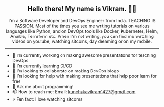<h2 align="center">Hello there! My name is Vikram. 👋🤓</h2>
<p align="center">I'm a Software Developer and DevOps Engineer from India. TEACHING IS PASSION.
Most of the times you see me writing tutorials on various languages like Python, and on DevOps tools like Docker, Kubernetes, Helm, Ansible, Terraform etc.
When I'm not writing, you can find me watching videos on youtube, watching sitcoms, day dreaming or on my mobile. </p>

<hr>

- 🔭 I’m currently working on making awesome presentations for teaching DevOps <br/>
- 🌱 I’m currently learning CI/CD<br/>
- 👯 I’m looking to collaborate on making DevOps blogs<br/>
- 🤔 I’m looking for help with making presentations that help poor learn for free<br/>
- 💬 Ask me about programming!<br/>
- 📫 How to reach me: Email: kunchakavikram1427@gmail.com<br/>
- ⚡ Fun fact: I love watching sitcoms<br/>

